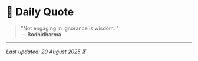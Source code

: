 # 📜 Daily Quote

> "Not engaging in ignorance is wisdom. "  
> — **Bodhidharma**

---

_Last updated: 29 August 2025 ⏳_
